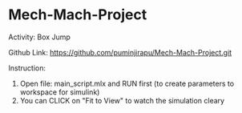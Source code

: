 # Mech-Mach-Project

Activity: Box Jump

Github Link: https://github.com/puminjirapu/Mech-Mach-Project.git

Instruction:
1. Open file: main_script.mlx and RUN first (to create parameters to workspace for simulink)
2. You can CLICK on "Fit to View" to watch the simulation cleary